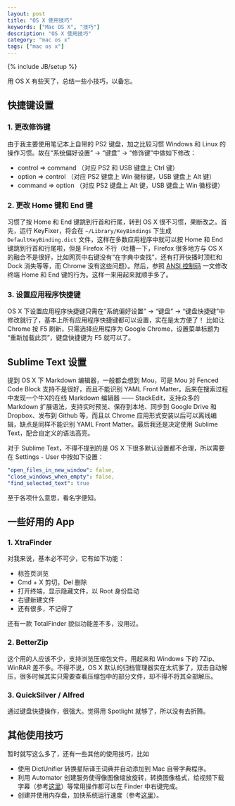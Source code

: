 ```yaml
---
layout: post
title: "OS X 使用技巧"
keywords: ["Mac OS X", "技巧"]
description: "OS X 使用技巧"
category: "mac os x"
tags: ["mac os x"]
---
```

{% include JB/setup %}

用 OS X 有些天了，总结一些小技巧，以备忘。

## 快捷键设置

### 1. 更改修饰键

由于我主要使用笔记本上自带的 PS2 键盘，加之比较习惯 Windows 和 Linux 的操作习惯。故在“系统偏好设置” -> “键盘” -> “修饰键”中做如下修改：

* control => command （对应 PS2 和 USB 键盘上 Ctrl 键）
* option  => control （对应 PS2 键盘上 Win 徽标键，USB 键盘上 Alt 键）
* command => option  （对应 PS2 键盘上 Alt 键，USB 键盘上 Win 徽标键）

### 2. 更改 Home 键和 End 键

习惯了按 Home 和 End 键跳到行首和行尾，转到 OS X 很不习惯，果断改之。首先，运行 KeyFixer，将会在 `~/Library/KeyBindings` 下生成 `DefaultKeyBinding.dict` 文件，这样在多数应用程序中就可以按 Home 和 End 键跳到行首和行尾啦，但是 Firefox 不行（吐槽一下，Firefox 很多地方与 OS X 的融合不是很好，比如网页中右键没有“在字典中查找”，还有打开快播时顶栏和 Dock 消失等等，而 Chrome 没有这些问题）。然后，参照 [ANSI 控制码](http://liberize.github.io/2013/08/04/ansi-escape-code/#toc_7) 一文修改终端 Home 和 End 键的行为。这样一来用起来就顺手多了。

### 3. 设置应用程序快捷键

OS X 下设置应用程序快捷键只需在“系统偏好设置” -> “键盘” -> “键盘快捷键”中修改就行了，基本上所有应用程序快捷键都可以设置，实在是太方便了！
比如让 Chrome 按 F5 刷新，只需选择应用程序为 Google Chrome，设置菜单标题为 “重新加载此页”，键盘快捷键为 F5 就可以了。

## Sublime Text 设置

提到 OS X 下 Markdown 编辑器，一般都会想到 Mou，可是 Mou 对 Fenced Code Block 支持不是很好，而且不能识别 YAML Front Matter。后来在搜索过程中发现一个牛X的在线 Markdown 编辑器 —— StackEdit，支持众多的 Markdown 扩展语法，支持实时预览、保存到本地、同步到 Google Drive 和 Dropbox、发布到 Github 等，而且以 Chrome 应用形式安装以后可以离线编辑，缺点是同样不能识别 YAML Front Matter。最后我还是决定使用 Sublime Text，配合自定义的语法高亮。

对于 Sublime Text，不得不提到的是 OS X 下很多默认设置都不合理，所以需要在 Settings - User 中按如下设置：

```yaml
"open_files_in_new_window": false,
"close_windows_when_empty": false,
"find_selected_text": true
```

至于各项什么意思，看名字便知。

## 一些好用的 App

### 1. XtraFinder

对我来说，基本必不可少，它有如下功能：

* 标签页浏览
* Cmd + X 剪切，Del 删除
* 打开终端，显示隐藏文件，以 Root 身份启动
* 右键新建文件
* 还有很多，不记得了

还有一款 TotalFinder 貌似功能差不多，没用过。

### 2. BetterZip

这个用的人应该不少，支持浏览压缩包文件，用起来和 Windows 下的 7Zip、WinRAR 差不多。不得不说，OS X 默认的归档管理器实在太坑爹了，双击自动解压，很多时候其实只需要查看压缩包中的部分文件，却不得不将其全部解压。

### 3. QuickSilver / Alfred

通过键盘快捷操作，很强大。觉得用 Spotlight 就够了，所以没有去折腾。

## 其他使用技巧

暂时就写这么多了，还有一些其他的使用技巧，比如

* 使用 DictUnifier 转换星际译王词典并自动添加到 Mac 自带字典程序。
* 利用 Automator 创建服务使得像图像缩放旋转，转换图像格式，给视频下载字幕（参考[这里](http://fduo.org/use-applescript-to-fetch-subtitles-from-shooter-cn/)）等常用操作都可以在 Finder 中右键完成。
* 创建并使用内存盘，加快系统运行速度（参考[这里](http://liberize.github.io/2013/08/05/create-ramdisk-in-osx/)）。
